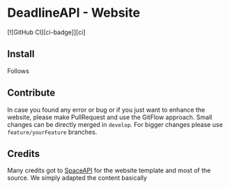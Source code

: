 # DeadlineAPI - Website

[![GitHub CI][ci-badge]][ci]

## Install
Follows

## Contribute
In case you found any error or bug or if you just want to enhance the website, please make PullRequest and use the GitFlow approach. Small changes can be directly merged in `develop`. For bigger changes please use `feature/yourFeature` branches.


## Credits
Many credits got to [SpaceAPI](http://spaceapi.io) for the website template and most of the source. We simply adapted the content basically
